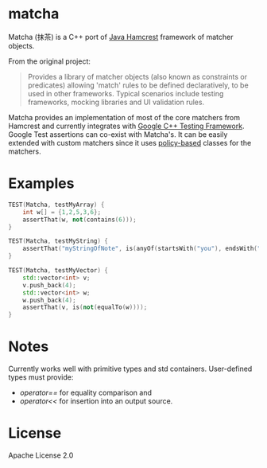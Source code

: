 matcha
======

Matcha (抹茶) is a C++ port of [Java Hamcrest](http://hamcrest.org/JavaHamcrest/) framework of matcher objects.

From the original project:
> Provides a library of matcher objects (also known as constraints or predicates) allowing 'match' rules to be defined declaratively, to be used in other frameworks. Typical scenarios include testing frameworks, mocking libraries and UI validation rules.

Matcha provides an implementation of most of the core matchers from Hamcrest and currently integrates with [Google C++ Testing Framework](https://code.google.com/p/googletest/). Google Test assertions can co-exist with Matcha's. It can be easily extended with custom matchers since it uses [policy-based](http://en.wikipedia.org/wiki/Policy-based_design) classes for the matchers.

Examples
========
```cpp
TEST(Matcha, testMyArray) {
    int w[] = {1,2,5,3,6};
    assertThat(w, not(contains(6)));
}

TEST(Matcha, testMyString) {
    assertThat("myStringOfNote", is(anyOf(startsWith("you"), endsWith("Note"))));
}

TEST(Matcha, testMyVector) {
    std::vector<int> v;
    v.push_back(4);
    std::vector<int> w;
    w.push_back(4);
    assertThat(v, is(not(equalTo(w))));
}

```

Notes
=====
Currently works well with primitive types and std containers. User-defined types must provide:
- *operator==* for equality comparison and
- *operator<<* for insertion into an output source.

License
=======
Apache License 2.0
